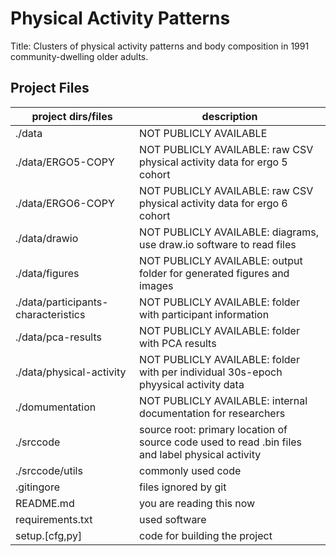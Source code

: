 
# Physical Activity Patterns
Title: Clusters of physical activity patterns and body composition in 1991 community-dwelling older adults.


## Project Files

| project dirs/files                  | description                                                                                      |
|-------------------------------------|--------------------------------------------------------------------------------------------------|
| ./data                              | NOT PUBLICLY AVAILABLE                                                                           |
| ./data/ERGO5-COPY                   | NOT PUBLICLY AVAILABLE: raw CSV physical activity data for ergo 5 cohort                         |
| ./data/ERGO6-COPY                   | NOT PUBLICLY AVAILABLE: raw CSV physical activity data for ergo 6 cohort                         |
| ./data/drawio                       | NOT PUBLICLY AVAILABLE: diagrams, use draw.io software to read files                             | 
| ./data/figures                      | NOT PUBLICLY AVAILABLE: output folder for generated figures and images                           | 
| ./data/participants-characteristics | NOT PUBLICLY AVAILABLE: folder with participant information                                      | 
| ./data/pca-results                  | NOT PUBLICLY AVAILABLE: folder with PCA results                                                  | 
| ./data/physical-activity            | NOT PUBLICLY AVAILABLE: folder with per individual 30s-epoch phyysical activity data             | 
| ./domumentation                     | NOT PUBLICLY AVAILABLE: internal documentation for researchers                                   | 
| ./srccode                           | source root: primary location of source code used to read .bin files and label physical activity |
| ./srccode/utils                     | commonly used code                                                                               | 
| .gitingore                          | files ignored by git                                                                             |
| README.md                           | you are reading this now                                                                         | 
| requirements.txt                    | used software                                                                                    |
| setup.[cfg,py]                      | code for building the project                                                                    |




